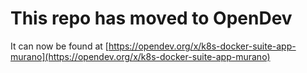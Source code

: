 # This repo has moved to OpenDev

It can now be found at [https://opendev.org/x/k8s-docker-suite-app-murano](https://opendev.org/x/k8s-docker-suite-app-murano)

